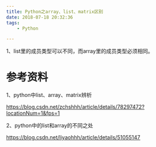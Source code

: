 ```yaml
---
title: Python之array、list、matrix区别
date: 2018-07-18 20:32:36
tags:
	- Python

---
```




1、list里的成员类型可以不同，而array里的成员类型必须相同。



# 参考资料

1、python中list、array、matrix辨析

https://blog.csdn.net/zchshhh/article/details/78297472?locationNum=1&fps=1

2、python中的list和array的不同之处

https://blog.csdn.net/liyaohhh/article/details/51055147
